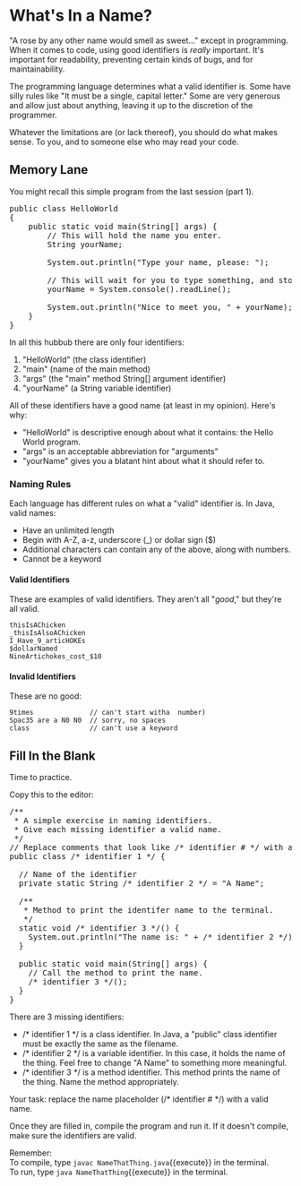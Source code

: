 # What's In  a Name?
"A rose by any other name would smell as sweet&hellip;" except in programming.
When it comes to code, using good identifiers is _really_ important. It's important for readability, preventing certain kinds of bugs, and for maintainability.

The programming language determines what a valid identifier is. Some have silly rules like "It must be a single, capital letter." Some are very generous and allow just about anything, leaving it up to the discretion of the programmer.

Whatever the limitations are (or lack thereof), you should do what makes sense. To you, and to someone else who may read your code.

## Memory Lane
You might recall this simple program from the last session (part 1).
<pre class="file">
public class HelloWorld
{
    public static void main(String[] args) {
        // This will hold the name you enter.
        String yourName;
        
        System.out.println("Type your name, please: ");
        
        // This will wait for you to type something, and store it in yourName when you hit Enter.
        yourName = System.console().readLine();
        
        System.out.println("Nice to meet you, " + yourName);
    }
}
</pre>

In all this hubbub there are only four identifiers:
1. "HelloWorld" (the class identifier)
2. "main" (name of the main method)
3. "args" (the "main" method String[] argument identifier)
4. "yourName" (a String variable identifier)

All of these identifiers have a good name (at least in my opinion). Here's why:
- "HelloWorld" is descriptive enough about what it contains: the Hello World program.
- "args" is an acceptable abbreviation for "arguments"
- "yourName" gives you a blatant hint about what it should refer to.

### Naming Rules
Each language has different rules on what a "valid" identifier is.
In Java, valid names:
- Have an unlimited length
- Begin with A-Z, a-z, underscore (\_) or dollar sign ($)
- Additional characters can contain any of the above, along with numbers.
- Cannot be a keyword

#### Valid Identifiers
These are examples of valid identifiers. They aren't all &quot;_good_,&quot; but they're all valid.
```
thisIsAChicken
_thisIsAlsoAChicken
I_Have_9_articHOKEs
$dollarNamed
NineArtichokes_cost_$10
```

#### Invalid Identifiers
These are no good:
```
9times              // can't start witha  number)
Spac35 are a N0 N0  // sorry, no spaces
class               // can't use a keyword
```

## Fill In the Blank
Time to practice.

Copy this to the editor:
<pre class="file" data-filename="NameThatThing.java" data-target="replace">/**
 * A simple exercise in naming identifiers.
 * Give each missing identifier a valid name.
 */
// Replace comments that look like /* identifier # */ with a valid name.
public class /* identifier 1 */ {

  // Name of the identifier
  private static String /* identifier 2 */ = "A Name";

  /**
   * Method to print the identifer name to the terminal.
   */
  static void /* identifier 3 */() {
    System.out.println("The name is: " + /* identifier 2 */);
  }

  public static void main(String[] args) {
    // Call the method to print the name.
    /* identifier 3 */();
  }
}
</pre>

There are 3 missing identifiers:
- /* identifier 1 */ is a class identifier. In Java, a "public" class identifier must be exactly the same as the filename.
- /* identifier 2 */ is a variable identifier. In this case, it holds the name of the thing. Feel free to change "A Name" to something more meaningful.
- /* identifier 3 */ is a method identifier. This method prints the name of the thing. Name the method appropriately.

Your task: replace the name placeholder (/* identifier # */) with a valid name.

Once they are filled in, compile the program and run it. If it doesn't compile, make sure the identifiers are valid.

Remember:  
To compile, type `javac NameThatThing.java`{{execute}} in the terminal.  
To run, type `java NameThatThing`{{execute}} in the terminal.

